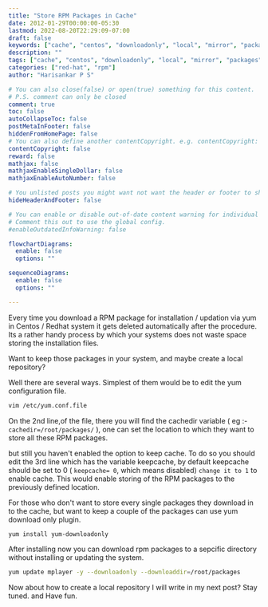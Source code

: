 ```yaml
---
title: "Store RPM Packages in Cache"
date: 2012-01-29T00:00:00-05:30
lastmod: 2022-08-20T22:29:09-07:00
draft: false
keywords: ["cache", "centos", "downloadonly", "local", "mirror", "packages", "redhat", "repositories", "RHCE", "RPM", "tutorial", "yum", "yum", "install", "yum", "update"]
description: ""
tags: ["cache", "centos", "downloadonly", "local", "mirror", "packages", "redhat", "repositories", "RHCE", "RPM", "tutorial", "yum", "yum", "install", "yum", "update"]
categories: ["red-hat", "rpm"]
author: "Harisankar P S"

# You can also close(false) or open(true) something for this content.
# P.S. comment can only be closed
comment: true
toc: false
autoCollapseToc: false
postMetaInFooter: false
hiddenFromHomePage: false
# You can also define another contentCopyright. e.g. contentCopyright: "This is another copyright."
contentCopyright: false
reward: false
mathjax: false
mathjaxEnableSingleDollar: false
mathjaxEnableAutoNumber: false

# You unlisted posts you might want not want the header or footer to show
hideHeaderAndFooter: false

# You can enable or disable out-of-date content warning for individual post.
# Comment this out to use the global config.
#enableOutdatedInfoWarning: false

flowchartDiagrams:
  enable: false
  options: ""

sequenceDiagrams:
  enable: false
  options: ""

---
```


Every time you download a RPM package for installation / updation via yum in Centos / Redhat system it gets deleted automatically after the procedure. Its a rather handy process by which your systems does not waste space storing the installation files.

Want to keep those packages in your system, and maybe create a local repository?

Well there are several ways. Simplest of them would be to edit the yum configuration file.

<!--more-->

```sh
vim /etc/yum.conf.file
```
On the 2nd line,of the file, there you will find the cachedir variable ( eg :- `cachedir=/root/packages/` ), one can set the location to which they want to store all these RPM packages.

but still you haven't enabled the option to keep cache. To do so you should edit the 3rd line which has the variable keepcache, by default keepcache should be set to 0 ( `keepcache= 0`, which means disabled) `change it to 1` to enable cache. This would enable storing of the RPM packages to the previously defined location.

For those who don't want to store every single packages they download in to the cache, but want to keep a couple of the packages can use yum download only plugin.

```sh
yum install yum-downloadonly
```

After installing now you can download rpm packages to a sepcific directory without installing or updating the system.

```sh
yum update mplayer -y --downloadonly --downloaddir=/root/packages
```

Now about how to create a local repository I will write in my next post? Stay tuned. and Have fun.
